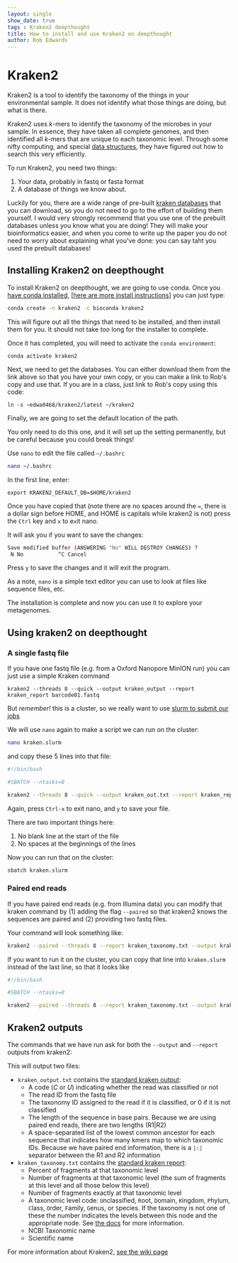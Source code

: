 ```yaml
---
layout: single
show_date: true
tags : Kraken2 deepthought
title: How to install and use Kraken2 on deepthought
author: Rob Edwards
---
```


# Kraken2

Kraken2 is a tool to identify the taxonomy of the things in your environmental sample. It does not identify what those things are doing, but what is there.

Kraken2 uses _k_-mers to identify the taxonomy of the microbes in your sample. In essence, they have taken all complete genomes, and then identified all _k_-mers that are unique to each taxonomic level. Through some nifty computing, and special [data structures](https://www.youtube.com/watch?v=zgCnMvvw6Oo&list=PLpPXw4zFa0uKKhaSz87IowJnOTzh9tiBk), they have figured out how to search this very efficiently.

To run Kraken2, you need two things:
1. Your data, probably in fastq or fasta format
2. A database of things we know about.

Luckily for you, there are a wide range of pre-built [kraken databases](https://benlangmead.github.io/aws-indexes/k2) that you can download, so you do not need to go to the effort of building them yourself. I would very strongly recommend that you use one of the prebuilt databases unless you know what you are doing! They will make your bioinformatics easier, and when you come to write up the paper you do not need to worry about explaining what you've done: you can say taht you used the prebuilt databases!


## Installing Kraken2 on deepthought

To install Kraken2 on deepthought, we are going to use conda. Once you [have conda installed](2020-09-02-condadeepthought.md), \[[here are more install instructions](https://fame.flinders.edu.au/blog/2021/05/27/linux-getting-started#installing-software)\] you can just type:

```bash
conda create -n kraken2 -c bioconda kraken2
```

This will figure out all the things that need to be installed, and then install them for you. It should not take _too_ long for the installer to complete.

Once it has completed, you will need to activate the `conda environment`:

```
conda activate kraken2
```


Next, we need to get the databases. You can either download them from the link above so that you have your own copy, or you can make a link to Rob's copy and use that. If you are in a class, just link to Rob's copy using this code:


```
ln -s ~edwa0468/kraken2/latest ~/kraken2
```


Finally, we are going to set the default location of the path.

You only need to do this one, and it will set up the setting permanently, but be careful because you could break things!

Use `nano` to edit the file called `~/.bashrc`

```bash
nano ~/.bashrc
```

In the first line, enter:

```text
export KRAKEN2_DEFAULT_DB=$HOME/kraken2
```

Once you have copied that (note there are no spaces around the `=`, there is a dollar sign before HOME, and HOME is capitals while kraken2 is not) press the `Ctrl` key and `x` to e`x`it nano.

It will ask you if you want to save the changes:

```bash
Save modified buffer (ANSWERING "No" WILL DESTROY CHANGES) ?                                                                                                                                                                                  Y Yes
 N No           ^C Cancel
```

Press `y` to save the changes and it will exit the program.

As a note, `nano` is a simple text editor you can use to look at files like sequence files, etc.

The installation is complete and now you can use it to explore your metagenomes.

## Using kraken2 on deepthought

### A single fastq file

If you have  one fastq file (e.g. from a Oxford Nanopore MinION run) you can just use a simple Kraken command


```
kraken2 --threads 8 --quick --output kraken_output --report kraken_report barcode01.fastq
```


But _remember!_ this is a cluster, so we really want to use [slurm to submit our jobs](2020-09-01-deepthought.md#getting-started-with-a-simple-job-submission)

We will use `nano` again to make a script we can run on the cluster:

```bash
nano kraken.slurm
```

and copy these 5 lines into that file:


```bash
#!/bin/bash

#SBATCH --ntasks=8

kraken2 --threads 8 --quick --output kraken_out.txt --report kraken_report.txt barcode01.fastq
```

Again, press `Ctrl-x` to exit nano, and `y` to save your file.

There are two important things here:
1. No blank line at the start of the file
2. No spaces at the beginnings of the lines

Now you can run that on the cluster:


```bash
sbatch kraken.slurm
```



### Paired end reads

If you have paired end reads (e.g. from Illumina data) you can modify that kraken command by (1) adding the flag `--paired` so that kraken2 knows the sequences are paired and (2) providing two fastq files.

Your command will look something like:


```bash
kraken2 --paired --threads 8 --report kraken_taxonomy.txt --output kraken_output.txt fastq/reads_1.fastq fastq/reads_2.fastq
```

If you want to run it on the cluster, you can copy that line into `kraken.slurm` instead of the last line, so that it looks like


```bash
#!/bin/bash

#SBATCH --ntasks=8

kraken2 --paired --threads 8 --report kraken_taxonomy.txt --output kraken_output.txt fastq/reads_1.fastq fastq/reads_2.fastq
```



## Kraken2 outputs

The commands that we have run ask for both the `--output` and `--report` outputs from kraken2:

This will output two files:

* `kraken_output.txt` contains the [standard kraken output](https://github.com/DerrickWood/kraken2/wiki/Manual#output-formats):
    - A code (_C_ or _U_) indicating whether the read was classified or not
    - The read ID from the fastq file
    - The taxonomy ID assigned to the read if it is classified, or 0 if it is not classified
    - The length of the sequence in base pairs. Because we are using paired end reads, there are two lengths (R1\|R2)
    - A space-separated list of the lowest common ancestor for each sequence that indicates how many kmers map to which taxonomic IDs. Because we have paired end information, there is a `|:|` separator between the R1 and R2 information
* `kraken_taxonomy.txt` contains the [standard kraken report](https://github.com/DerrickWood/kraken2/wiki/Manual#sample-report-output-format):
    - Percent of fragments at that taxonomic level
    - Number of fragments at that taxonomic level (the sum of fragments at this level and all those below this level)
    - Number of fragments exactly at that taxonomic level
    - A taxonomic level code:  `U`nclassified, `R`oot, `D`omain, `K`ingdom, `P`hylum, `C`lass, `O`rder, `F`amily, `G`enus, or `S`pecies. If the taxonomy is not one of these the number indicates the levels between this node and the appropriate node. See [the docs](https://github.com/DerrickWood/kraken2/wiki/Manual#sample-report-output-format) for more information.
    - NCBI Taxonomic name
    - Scientific name


For more information about Kraken2, [see the wiki page](https://github.com/DerrickWood/kraken2/wiki/Manual)





